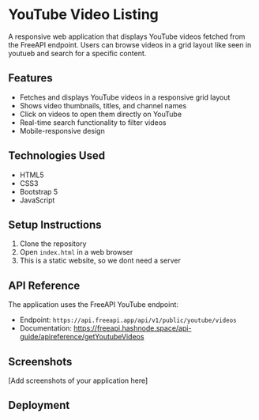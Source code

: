 # YouTube Video Listing

A responsive web application that displays YouTube videos fetched from the FreeAPI endpoint. Users can browse videos in a grid layout like seen in youtueb and search for a specific content.

## Features

- Fetches and displays YouTube videos in a responsive grid layout
- Shows video thumbnails, titles, and channel names
- Click on videos to open them directly on YouTube
- Real-time search functionality to filter videos
- Mobile-responsive design

## Technologies Used

- HTML5
- CSS3
- Bootstrap 5
- JavaScript

## Setup Instructions

1. Clone the repository
2. Open `index.html` in a web browser
3. This is a static website, so we dont need a server

## API Reference

The application uses the FreeAPI YouTube endpoint:
- Endpoint: `https://api.freeapi.app/api/v1/public/youtube/videos`
- Documentation: https://freeapi.hashnode.space/api-guide/apireference/getYoutubeVideos

## Screenshots

[Add screenshots of your application here]

## Deployment

